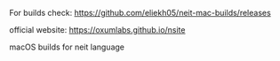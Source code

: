 For builds check: https://github.com/eliekh05/neit-mac-builds/releases

official website: https://oxumlabs.github.io/nsite

macOS builds for neit language
